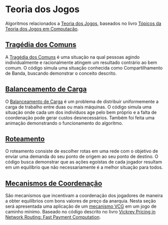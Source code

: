 # Teoria dos Jogos

Algoritmos relacionados a [Teoria dos Jogos](https://pt.wikipedia.org/wiki/Teoria_dos_jogos), baseados no livro [Tópicos da Teoria dos Jogos em Computação](https://www.ic.unicamp.br/~rafael/publicacoes/ttjc/livroAGT.pdf).

## [Tragédia dos Comuns](src/CommonsTrajedy)

A [Tragédia dos Comuns](https://pt.wikipedia.org/wiki/Trag%C3%A9dia_dos_comuns) é uma situação na qual pessoas agindo individualmente e racionalmente atingem um resultado contrário ao bem comum.
O código simula uma situação conhecida como Compartilhamento de Banda, buscando demonstrar o conceito descrito.

## [Balanceamento de Carga](src/LoadBalancing)

O [Balanceamento de Carga](https://pt.wikipedia.org/wiki/Balanceamento_de_carga) é um problema de distribuir uniformemente a carga de trabalho entre duas ou mais máquinas.
O código simula uma situação onde cada um dos indivíduos age pelo bem próprio e a falta de coordenação pode gerar custos desnecessários. Também foi feita uma animação demonstrando o funcionamento do algoritmo.

## [Roteamento](src/Routing)

O roteamento consiste de escolher rotas em uma rede com o objetivo de enviar uma demanda do seu ponto de origem ao seu ponto de destino.
O código busca demonstrar que as ações egoístas de cada jogador resultam em um equilíbrio que não necessariamente é a melhor situação para todos.

## [Mecanismos de Coordenação](src/Vickrey)

São mecanismos que incentivam a coordenação dos jogadores de maneira a obter equilíbrios com bons valores de preço da anarquia. Nesta seção será apresentada uma aplicação de um [mecanismo VCG](https://en.wikipedia.org/wiki/Vickrey%E2%80%93Clarke%E2%80%93Groves_auction) em um jogo de caminho mínimo. Baseado no código descrito no livro [Vickrey Pricing in Network Routing: Fast Payment Computation](http://citeseerx.ist.psu.edu/viewdoc/download;jsessionid=7D30FD1DC08EB4A1DF3C1746F89C05AE?doi=10.1.1.25.1887&rep=rep1&type=pdf).

